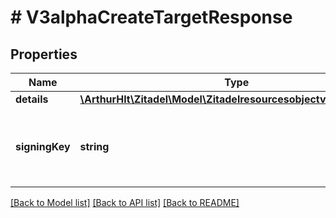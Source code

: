 # # V3alphaCreateTargetResponse

## Properties

Name | Type | Description | Notes
------------ | ------------- | ------------- | -------------
**details** | [**\ArthurHlt\Zitadel\Model\Zitadelresourcesobjectv3alphaDetails**](Zitadelresourcesobjectv3alphaDetails.md) |  | [optional]
**signingKey** | **string** | Key used to sign and check payload sent to the target. | [optional]

[[Back to Model list]](../../README.md#models) [[Back to API list]](../../README.md#endpoints) [[Back to README]](../../README.md)

